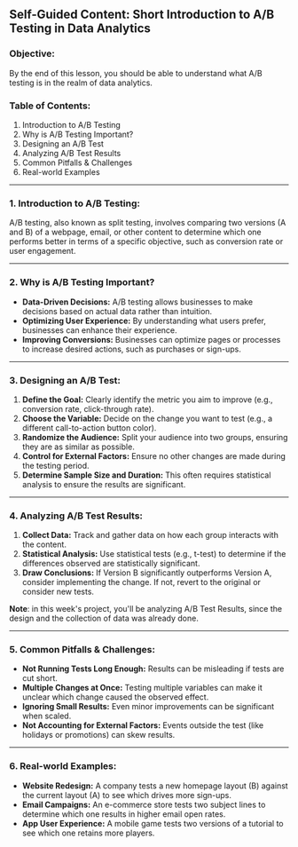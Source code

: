 ## Self-Guided Content: Short Introduction to A/B Testing in Data Analytics

### Objective:
By the end of this lesson, you should be able to understand what A/B testing is in the realm of data analytics.

### Table of Contents:
1. Introduction to A/B Testing
2. Why is A/B Testing Important?
3. Designing an A/B Test
4. Analyzing A/B Test Results
5. Common Pitfalls & Challenges
6. Real-world Examples

---

### 1. Introduction to A/B Testing:

A/B testing, also known as split testing, involves comparing two versions (A and B) of a webpage, email, or other content to determine which one performs better in terms of a specific objective, such as conversion rate or user engagement.

---

### 2. Why is A/B Testing Important?

- **Data-Driven Decisions:** A/B testing allows businesses to make decisions based on actual data rather than intuition.
- **Optimizing User Experience:** By understanding what users prefer, businesses can enhance their experience.
- **Improving Conversions:** Businesses can optimize pages or processes to increase desired actions, such as purchases or sign-ups.

---

### 3. Designing an A/B Test:

1. **Define the Goal:** Clearly identify the metric you aim to improve (e.g., conversion rate, click-through rate).
2. **Choose the Variable:** Decide on the change you want to test (e.g., a different call-to-action button color).
3. **Randomize the Audience:** Split your audience into two groups, ensuring they are as similar as possible.
4. **Control for External Factors:** Ensure no other changes are made during the testing period.
5. **Determine Sample Size and Duration:** This often requires statistical analysis to ensure the results are significant.

---

### 4. Analyzing A/B Test Results:

1. **Collect Data:** Track and gather data on how each group interacts with the content.
2. **Statistical Analysis:** Use statistical tests (e.g., t-test) to determine if the differences observed are statistically significant.
3. **Draw Conclusions:** If Version B significantly outperforms Version A, consider implementing the change. If not, revert to the original or consider new tests.

**Note**: in this week's project, you'll be analyzing A/B Test Results, since the design and the collection of data was already done.

---

### 5. Common Pitfalls & Challenges:

- **Not Running Tests Long Enough:** Results can be misleading if tests are cut short.
- **Multiple Changes at Once:** Testing multiple variables can make it unclear which change caused the observed effect.
- **Ignoring Small Results:** Even minor improvements can be significant when scaled.
- **Not Accounting for External Factors:** Events outside the test (like holidays or promotions) can skew results.

---

### 6. Real-world Examples:

- **Website Redesign:** A company tests a new homepage layout (B) against the current layout (A) to see which drives more sign-ups.
- **Email Campaigns:** An e-commerce store tests two subject lines to determine which one results in higher email open rates.
- **App User Experience:** A mobile game tests two versions of a tutorial to see which one retains more players.


